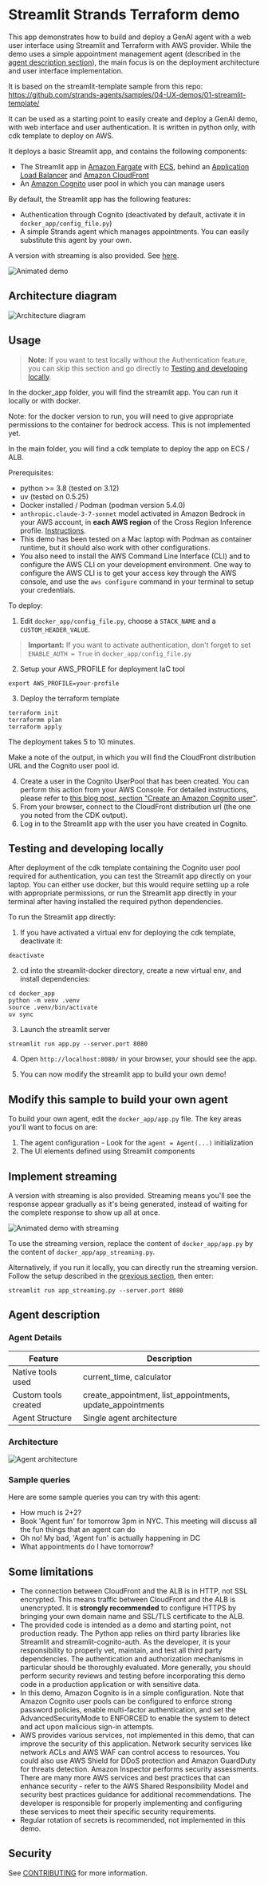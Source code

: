# Streamlit Strands Terraform demo

This app demonstrates how to build and deploy a GenAI agent with a web user interface using Streamlit and Terraform with AWS provider. While the demo uses a simple appointment management agent (described in the [agent description section](#agent-description)), the main focus is on the deployment architecture and user interface implementation.

It is based on the streamlit-template sample from this repo:
https://github.com/strands-agents/samples/04-UX-demos/01-streamlit-template/

It can be used as a starting point to easily create and deploy a GenAI demo, with web interface and user authentication. It is written in python only, with cdk template to deploy on AWS.

It deploys a basic Streamlit app, and contains the following components:

- The Streamlit app in [Amazon Fargate](https://aws.amazon.com/fargate/) with [ECS](https://aws.amazon.com/ecs/), behind an [Application Load Balancer](https://aws.amazon.com/elasticloadbalancing/application-load-balancer/) and [Amazon CloudFront](https://aws.amazon.com/cloudfront/)
- An [Amazon Cognito](https://aws.amazon.com/cognito/) user pool in which you can manage users

By default, the Streamlit app has the following features:

- Authentication through Cognito (deactivated by default, activate it in `docker_app/config_file.py`)
- A simple Strands agent which manages appointments. You can easily substitute this agent by your own.

A version with streaming is also provided. See [here](#implement-streaming).

![Animated demo](img/animated_demo.gif)

## Architecture diagram

![Architecture diagram](img/archi_streamlit_cdk.png)

## Usage

> **Note:** If you want to test locally without the Authentication feature, you can skip this section and go directly to [Testing and developing locally](#testing-and-developing-locally).

In the docker_app folder, you will find the streamlit app. You can run it locally or with docker.

Note: for the docker version to run, you will need to give appropriate permissions to the container for bedrock access. This is not implemented yet.

In the main folder, you will find a cdk template to deploy the app on ECS / ALB.

Prerequisites:

- python >= 3.8 (tested on 3.12)
- uv (tested on 0.5.25)
- Docker installed / Podman (podman version 5.4.0)
- `anthropic.claude-3-7-sonnet` model activated in Amazon Bedrock in your AWS account, in **each AWS region** of the Cross Region Inference profile. [Instructions](https://docs.aws.amazon.com/bedrock/latest/userguide/model-access-modify.html).
- This demo has been tested on a Mac laptop with Podman as container runtime, but it should also work with other configurations.
- You also need to install the AWS Command Line Interface (CLI) and to configure the AWS CLI on your development environment. One way to configure the AWS CLI is to get your access key through the AWS console, and use the `aws configure` command in your terminal to setup your credentials.

To deploy:

1. Edit `docker_app/config_file.py`, choose a `STACK_NAME` and a `CUSTOM_HEADER_VALUE`.

> **Important:** If you want to activate authentication, don't forget to set `ENABLE_AUTH = True` in `docker_app/config_file.py`

2. Setup your AWS_PROFILE for deployment IaC tool

```
export AWS_PROFILE=your-profile
```

3. Deploy the terraform template

```
terraform init
terraformm plan
terraform apply
```

The deployment takes 5 to 10 minutes.

Make a note of the output, in which you will find the CloudFront distribution URL
and the Cognito user pool id.

4. Create a user in the Cognito UserPool that has been created. You can perform this action from your AWS Console. For detailed instructions, please refer to [this blog post, section "Create an Amazon Cognito user"](https://aws.amazon.com/blogs/machine-learning/build-and-deploy-a-ui-for-your-generative-ai-applications-with-aws-and-python/).
5. From your browser, connect to the CloudFront distribution url (the one you noted from the CDK output).
6. Log in to the Streamlit app with the user you have created in Cognito.

## Testing and developing locally

After deployment of the cdk template containing the Cognito user pool required for authentication, you can test the Streamlit app directly on your laptop.
You can either use docker, but this would require setting up a role with appropriate permissions, or run the Streamlit app directly in your terminal after having installed the required python dependencies.

To run the Streamlit app directly:

1. If you have activated a virtual env for deploying the cdk template, deactivate it:

```
deactivate
```

2. cd into the streamlit-docker directory, create a new virtual env, and install dependencies:

```
cd docker_app
python -m venv .venv
source .venv/bin/activate
uv sync
```

3. Launch the streamlit server

```
streamlit run app.py --server.port 8080
```

4. Open `http://localhost:8080/` in your browser, your should see the app.

5. You can now modify the streamlit app to build your own demo!

## Modify this sample to build your own agent

To build your own agent, edit the `docker_app/app.py` file. The key areas you'll want to focus on are:

1. The agent configuration - Look for the `agent = Agent(...)` initialization
2. The UI elements defined using Streamlit components

## Implement streaming

A version with streaming is also provided. Streaming means you'll see the response appear gradually as it's being generated, instead of waiting for the complete response to show up all at once.

![Animated demo with streaming](img/animated_demo_streaming.gif)

To use the streaming version, replace the content of `docker_app/app.py` by the content of `docker_app/app_streaming.py`.

Alternatively, if you run it locally, you can directly run the streaming version. Follow the setup described in the [previous section](#testing-and-developing-locally), then enter:

```
streamlit run app_streaming.py --server.port 8080
```

## Agent description

### Agent Details

| Feature              | Description                                                |
| -------------------- | ---------------------------------------------------------- |
| Native tools used    | current_time, calculator                                   |
| Custom tools created | create_appointment, list_appointments, update_appointments |
| Agent Structure      | Single agent architecture                                  |

### Architecture

![Agent architecture](img/agent_architecture.png)

### Sample queries

Here are some sample queries you can try with this agent:

- How much is 2+2?
- Book 'Agent fun' for tomorrow 3pm in NYC. This meeting will discuss all the fun things that an agent can do
- Oh no! My bad, 'Agent fun' is actually happening in DC
- What appointments do I have tomorrow?

## Some limitations

- The connection between CloudFront and the ALB is in HTTP, not SSL encrypted.
  This means traffic between CloudFront and the ALB is unencrypted.
  It is **strongly recommended** to configure HTTPS by bringing your own domain name and SSL/TLS certificate to the ALB.
- The provided code is intended as a demo and starting point, not production ready.
  The Python app relies on third party libraries like Streamlit and streamlit-cognito-auth.
  As the developer, it is your responsibility to properly vet, maintain, and test all third party dependencies.
  The authentication and authorization mechanisms in particular should be thoroughly evaluated.
  More generally, you should perform security reviews and testing before incorporating this demo code in a production application or with sensitive data.
- In this demo, Amazon Cognito is in a simple configuration.
  Note that Amazon Cognito user pools can be configured to enforce strong password policies,
  enable multi-factor authentication,
  and set the AdvancedSecurityMode to ENFORCED to enable the system to detect and act upon malicious sign-in attempts.
- AWS provides various services, not implemented in this demo, that can improve the security of this application.
  Network security services like network ACLs and AWS WAF can control access to resources.
  You could also use AWS Shield for DDoS protection and Amazon GuardDuty for threats detection.
  Amazon Inspector performs security assessments.
  There are many more AWS services and best practices that can enhance security -
  refer to the AWS Shared Responsibility Model and security best practices guidance for additional recommendations.
  The developer is responsible for properly implementing and configuring these services to meet their specific security requirements.
- Regular rotation of secrets is recommended, not implemented in this demo.

## Security

See [CONTRIBUTING](../../CONTRIBUTING.md#security-issue-notifications) for more information.
